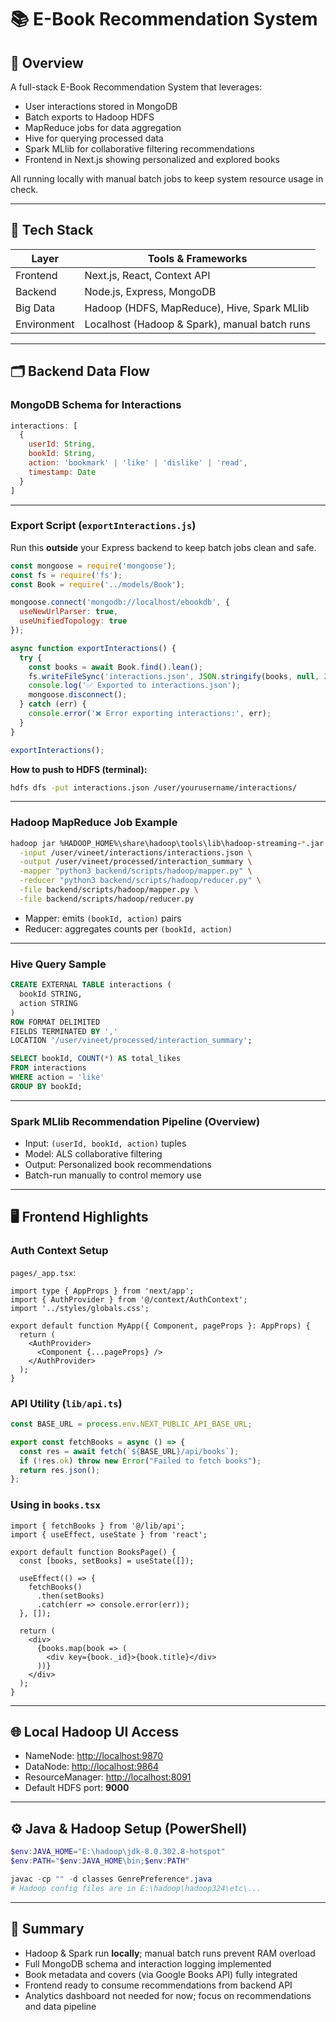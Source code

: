 # 📚 E-Book Recommendation System

## 🎯 Overview

A full-stack E-Book Recommendation System that leverages:

- User interactions stored in MongoDB  
- Batch exports to Hadoop HDFS  
- MapReduce jobs for data aggregation  
- Hive for querying processed data  
- Spark MLlib for collaborative filtering recommendations  
- Frontend in Next.js showing personalized and explored books  

All running locally with manual batch jobs to keep system resource usage in check.

---

## 🧰 Tech Stack

| Layer     | Tools & Frameworks                                  |
| --------- | ------------------------------------------------- |
| Frontend  | Next.js, React, Context API                        |
| Backend   | Node.js, Express, MongoDB                          |
| Big Data  | Hadoop (HDFS, MapReduce), Hive, Spark MLlib       |
| Environment | Localhost (Hadoop & Spark), manual batch runs   |

---

## 🗂️ Backend Data Flow

### MongoDB Schema for Interactions

~~~js
interactions: [
  {
    userId: String,
    bookId: String,
    action: 'bookmark' | 'like' | 'dislike' | 'read',
    timestamp: Date
  }
]
~~~

---

### Export Script (`exportInteractions.js`)

Run this **outside** your Express backend to keep batch jobs clean and safe.

~~~js
const mongoose = require('mongoose');
const fs = require('fs');
const Book = require('../models/Book');

mongoose.connect('mongodb://localhost/ebookdb', {
  useNewUrlParser: true,
  useUnifiedTopology: true
});

async function exportInteractions() {
  try {
    const books = await Book.find().lean();
    fs.writeFileSync('interactions.json', JSON.stringify(books, null, 2));
    console.log('✅ Exported to interactions.json');
    mongoose.disconnect();
  } catch (err) {
    console.error('❌ Error exporting interactions:', err);
  }
}

exportInteractions();
~~~

**How to push to HDFS (terminal):**

~~~bash
hdfs dfs -put interactions.json /user/yourusername/interactions/
~~~

---

### Hadoop MapReduce Job Example

~~~bash
hadoop jar %HADOOP_HOME%\share\hadoop\tools\lib\hadoop-streaming-*.jar \
  -input /user/vineet/interactions/interactions.json \
  -output /user/vineet/processed/interaction_summary \
  -mapper "python3 backend/scripts/hadoop/mapper.py" \
  -reducer "python3 backend/scripts/hadoop/reducer.py" \
  -file backend/scripts/hadoop/mapper.py \
  -file backend/scripts/hadoop/reducer.py
~~~

- Mapper: emits `(bookId, action)` pairs  
- Reducer: aggregates counts per `(bookId, action)`  

---

### Hive Query Sample

~~~sql
CREATE EXTERNAL TABLE interactions (
  bookId STRING,
  action STRING
)
ROW FORMAT DELIMITED
FIELDS TERMINATED BY ','
LOCATION '/user/vineet/processed/interaction_summary';

SELECT bookId, COUNT(*) AS total_likes
FROM interactions
WHERE action = 'like'
GROUP BY bookId;
~~~

---

### Spark MLlib Recommendation Pipeline (Overview)

- Input: `(userId, bookId, action)` tuples  
- Model: ALS collaborative filtering  
- Output: Personalized book recommendations  
- Batch-run manually to control memory use  

---

## 🖥️ Frontend Highlights

### Auth Context Setup

`pages/_app.tsx`:

~~~tsx
import type { AppProps } from 'next/app';
import { AuthProvider } from '@/context/AuthContext';
import '../styles/globals.css';

export default function MyApp({ Component, pageProps }: AppProps) {
  return (
    <AuthProvider>
      <Component {...pageProps} />
    </AuthProvider>
  );
}
~~~

### API Utility (`lib/api.ts`)

~~~ts
const BASE_URL = process.env.NEXT_PUBLIC_API_BASE_URL;

export const fetchBooks = async () => {
  const res = await fetch(`${BASE_URL}/api/books`);
  if (!res.ok) throw new Error("Failed to fetch books");
  return res.json();
};
~~~

### Using in `books.tsx`

~~~tsx
import { fetchBooks } from '@/lib/api';
import { useEffect, useState } from 'react';

export default function BooksPage() {
  const [books, setBooks] = useState([]);

  useEffect(() => {
    fetchBooks()
      .then(setBooks)
      .catch(err => console.error(err));
  }, []);

  return (
    <div>
      {books.map(book => (
        <div key={book._id}>{book.title}</div>
      ))}
    </div>
  );
}
~~~

---

## 🌐 Local Hadoop UI Access

- NameNode: [http://localhost:9870](http://localhost:9870)  
- DataNode: [http://localhost:9864](http://localhost:9864)  
- ResourceManager: [http://localhost:8091](http://localhost:8091)  
- Default HDFS port: **9000**

---

## ⚙️ Java & Hadoop Setup (PowerShell)

~~~powershell
$env:JAVA_HOME="E:\hadoop\jdk-8.0.302.8-hotspot"
$env:PATH="$env:JAVA_HOME\bin;$env:PATH"

javac -cp "" -d classes GenrePreference*.java
# Hadoop config files are in E:\hadoop\hadoop324\etc\...
~~~

---

## 🏁 Summary

- Hadoop & Spark run **locally**; manual batch runs prevent RAM overload  
- Full MongoDB schema and interaction logging implemented  
- Book metadata and covers (via Google Books API) fully integrated  
- Frontend ready to consume recommendations from backend API  
- Analytics dashboard not needed for now; focus on recommendations and data pipeline  
